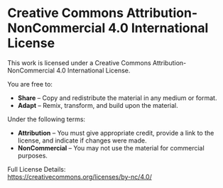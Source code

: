 Creative Commons Attribution-NonCommercial 4.0 International License
===================================================================

This work is licensed under a Creative Commons Attribution-NonCommercial 4.0 International License.

You are free to:
- **Share** – Copy and redistribute the material in any medium or format.
- **Adapt** – Remix, transform, and build upon the material.

Under the following terms:
- **Attribution** – You must give appropriate credit, provide a link to the license, and indicate if changes were made.
- **NonCommercial** – You may not use the material for commercial purposes.

Full License Details:  
https://creativecommons.org/licenses/by-nc/4.0/
